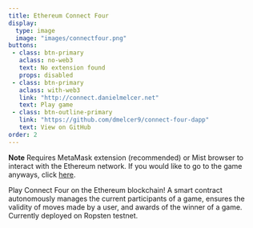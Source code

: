 ```yaml
---
title: Ethereum Connect Four
display:
  type: image
  image: "images/connectfour.png"
buttons:
 - class: btn-primary
   aclass: no-web3
   text: No extension found
   props: disabled
 - class: btn-primary
   aclass: with-web3
   link: "http://connect.danielmelcer.net"
   text: Play game
 - class: btn-outline-primary
   link: "https://github.com/dmelcer9/connect-four-dapp"
   text: View on GitHub
order: 2
---
```


<div id="alert-box" class="no-web3">
    <div class="alert-arrow">
    </div>
    <div class="alert alert-warning">
        <strong>Note</strong> Requires MetaMask extension (recommended) or Mist browser to interact with
        the Ethereum network. If you would like to go to the game anyways, click <a href="http://connect.danielmelcer.net">here</a>.
    </div>
</div>

 Play Connect Four on the Ethereum blockchain! A smart contract autonomously manages the current participants of a game, ensures
the validity of moves made by a user, and awards of the winner of a game. Currently deployed
on Ropsten testnet.

